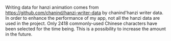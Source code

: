 Writing data for hanzi animation comes from https://github.com/chanind/hanzi-writer-data by chanind'hanzi writer data. In order to enhance the performance of my app, not all the hanzi data are used in the project. Only 2418 commonly-used Chinese characters have been selected for the time being. This is a possibility to increase the amount in the future. 
